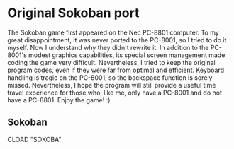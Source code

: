 # Original Sokoban port
The Sokoban game first appeared on the Nec PC-8801 computer.
To my great disappointment, it was never ported to the PC-8001, so I tried to do it myself.
Now I understand why they didn't rewrite it.
In addition to the PC-8001's modest graphics capabilities, its special screen management made coding the game very difficult. Nevertheless, I tried to keep the original program codes, even if they were far from optimal and efficient.
Keyboard handling is tragic on the PC-8001, so the backspace function is sorely missed. Nevertheless, I hope the program will still provide a useful time travel experience for those who, like me, only have a PC-8001 and do not have a PC-8801.
Enjoy the game! :)

## Sokoban
CLOAD "SOKOBA"
